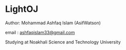 # LightOJ

Author: Mohammad Ashfaq Islam (AsifWatson)

email : ashfaqislam33@gmail.com

Studying at Noakhali Science and Technology University
